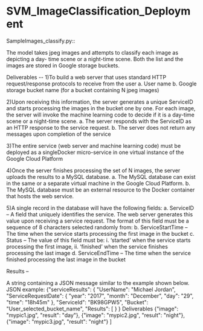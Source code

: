 # SVM_ImageClassification_Deployment

SampleImages_classify.py::

The model takes jpeg images and attempts to classify each image as depicting a day- time scene or a night-time scene. 
Both the list and the images are stored in Google storage buckets.

Deliverables --
  1)To build a web server that uses standard HTTP request/response protocols to receive from the user
    a. User name
    b. Google storage bucket name (for a bucket containing N jpeg images)

  2)Upon receiving this information, the server generates a unique ServiceID and starts
    processing the images in the bucket one by one. For each image, the server will invoke the machine learning code to decide if it is a day-time scene or a night-time scene.
    a. The server responds with the ServiceID as an HTTP response to the service request.
    b. The server does not return any messages upon completion of the service

  3)The entire service (web server and machine learning code) must be deployed as a singleDocker micro-service in one virtual instance of the Google Cloud Platform

  4)Once the server finishes processing the set of N images, the server uploads the results to a MySQL database.
    a. The MySQL database can exist in the same or a separate virtual machine in the
       Google Cloud Platform.
    b. The MySQL database must be an external resource to the Docker container that
       hosts the web service.

   5)A single record in the database will have the following fields:
    a. ServiceID – A field that uniquely identifies the service. The web server generates this value upon receiving a service request. The format of this field must be a sequence of 8 characters selected randomly from:
    b. ServiceStartTime – The time when the service starts processing the first image in the bucket
    c. Status – The value of this field must be:
        i. ‘started’ when the service starts processing the first image,
        ii. ‘finished’ when the service finishes processing the last image
    d. ServiceEndTime – The time when the service finished processing the last image in
    the bucket


Results – 

A string containing a JSON message similar to the example shown below.
JSON example:
{"serviceResults": {
"UserName": "Michael Jordan", "ServiceRequestDate": {
"year": "2017", "month": "December", "day": "29",
"time": "18h45m"
},
"ServiceId": "BK98GPW5",
"Bucket": "User_selected_bucket_name", "Results": [
} }
Deliverables
{"image": "mypic1.jpg", "result": "day"}, {"image": "mypic2.jpg", "result": "night"}, {"image": "mypic3.jpg", "result": "night"} ]

